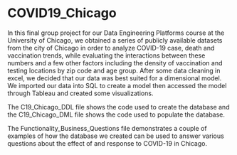 # COVID19_Chicago

In this final group project for our Data Engineering Platforms course at the University of Chicago, we obtained a series of publicly available datasets from the city of Chicago in order to analyze COVID-19 case, death and vaccination trends, while evaluating the interactions between these numbers and a few other factors including the density of vaccination and testing locations by zip code and age group. After some data cleaning in excel, we decided that our data was best suited for a dimensional model. We imported our data into SQL to create a model then accessed the model through Tableau and created some visualizations.

The C19_Chicago_DDL file shows the code used to create the database and the C19_Chicago_DML file shows the code used to populate the database.

The Functionality_Business_Questions file demonstrates a couple of examples of how the database we created can be used to answer various questions about the effect of and response to COVID-19 in Chicago.
